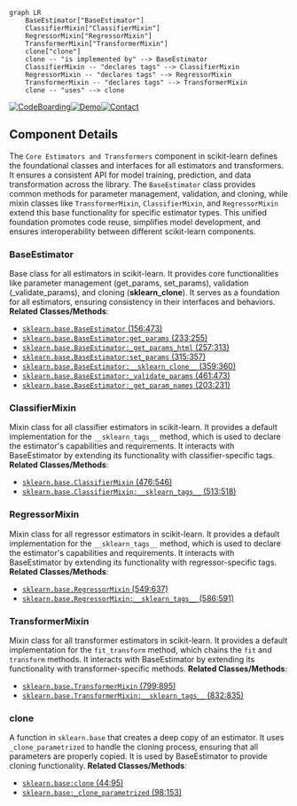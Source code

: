 ```mermaid
graph LR
    BaseEstimator["BaseEstimator"]
    ClassifierMixin["ClassifierMixin"]
    RegressorMixin["RegressorMixin"]
    TransformerMixin["TransformerMixin"]
    clone["clone"]
    clone -- "is implemented by" --> BaseEstimator
    ClassifierMixin -- "declares tags" --> ClassifierMixin
    RegressorMixin -- "declares tags" --> RegressorMixin
    TransformerMixin -- "declares tags" --> TransformerMixin
    clone -- "uses" --> clone
```
[![CodeBoarding](https://img.shields.io/badge/Generated%20by-CodeBoarding-9cf?style=flat-square)](https://github.com/CodeBoarding/CodeBoarding)[![Demo](https://img.shields.io/badge/Try%20our-Demo-blue?style=flat-square)](https://www.codeboarding.org/demo)[![Contact](https://img.shields.io/badge/Contact%20us%20-%20codeboarding@gmail.com-lightgrey?style=flat-square)](mailto:codeboarding@gmail.com)

## Component Details

The `Core Estimators and Transformers` component in scikit-learn defines the foundational classes and interfaces for all estimators and transformers. It ensures a consistent API for model training, prediction, and data transformation across the library. The `BaseEstimator` class provides common methods for parameter management, validation, and cloning, while mixin classes like `TransformerMixin`, `ClassifierMixin`, and `RegressorMixin` extend this base functionality for specific estimator types. This unified foundation promotes code reuse, simplifies model development, and ensures interoperability between different scikit-learn components.

### BaseEstimator
Base class for all estimators in scikit-learn. It provides core functionalities like parameter management (get_params, set_params), validation (_validate_params), and cloning (__sklearn_clone__). It serves as a foundation for all estimators, ensuring consistency in their interfaces and behaviors.
**Related Classes/Methods**:

- <a href="https://github.com/scikit-learn/scikit-learn/blob/master/sklearn/base.py#L156-L473" target="_blank" rel="noopener noreferrer">`sklearn.base.BaseEstimator` (156:473)</a>
- <a href="https://github.com/scikit-learn/scikit-learn/blob/master/sklearn/base.py#L233-L255" target="_blank" rel="noopener noreferrer">`sklearn.base.BaseEstimator:get_params` (233:255)</a>
- <a href="https://github.com/scikit-learn/scikit-learn/blob/master/sklearn/base.py#L257-L313" target="_blank" rel="noopener noreferrer">`sklearn.base.BaseEstimator:_get_params_html` (257:313)</a>
- <a href="https://github.com/scikit-learn/scikit-learn/blob/master/sklearn/base.py#L315-L357" target="_blank" rel="noopener noreferrer">`sklearn.base.BaseEstimator:set_params` (315:357)</a>
- <a href="https://github.com/scikit-learn/scikit-learn/blob/master/sklearn/base.py#L359-L360" target="_blank" rel="noopener noreferrer">`sklearn.base.BaseEstimator:__sklearn_clone__` (359:360)</a>
- <a href="https://github.com/scikit-learn/scikit-learn/blob/master/sklearn/base.py#L461-L473" target="_blank" rel="noopener noreferrer">`sklearn.base.BaseEstimator:_validate_params` (461:473)</a>
- <a href="https://github.com/scikit-learn/scikit-learn/blob/master/sklearn/base.py#L203-L231" target="_blank" rel="noopener noreferrer">`sklearn.base.BaseEstimator:_get_param_names` (203:231)</a>


### ClassifierMixin
Mixin class for all classifier estimators in scikit-learn. It provides a default implementation for the `__sklearn_tags__` method, which is used to declare the estimator's capabilities and requirements. It interacts with BaseEstimator by extending its functionality with classifier-specific tags.
**Related Classes/Methods**:

- <a href="https://github.com/scikit-learn/scikit-learn/blob/master/sklearn/base.py#L476-L546" target="_blank" rel="noopener noreferrer">`sklearn.base.ClassifierMixin` (476:546)</a>
- <a href="https://github.com/scikit-learn/scikit-learn/blob/master/sklearn/base.py#L513-L518" target="_blank" rel="noopener noreferrer">`sklearn.base.ClassifierMixin:__sklearn_tags__` (513:518)</a>


### RegressorMixin
Mixin class for all regressor estimators in scikit-learn. It provides a default implementation for the `__sklearn_tags__` method, which is used to declare the estimator's capabilities and requirements. It interacts with BaseEstimator by extending its functionality with regressor-specific tags.
**Related Classes/Methods**:

- <a href="https://github.com/scikit-learn/scikit-learn/blob/master/sklearn/base.py#L549-L637" target="_blank" rel="noopener noreferrer">`sklearn.base.RegressorMixin` (549:637)</a>
- <a href="https://github.com/scikit-learn/scikit-learn/blob/master/sklearn/base.py#L586-L591" target="_blank" rel="noopener noreferrer">`sklearn.base.RegressorMixin:__sklearn_tags__` (586:591)</a>


### TransformerMixin
Mixin class for all transformer estimators in scikit-learn. It provides a default implementation for the `fit_transform` method, which chains the `fit` and `transform` methods. It interacts with BaseEstimator by extending its functionality with transformer-specific methods.
**Related Classes/Methods**:

- <a href="https://github.com/scikit-learn/scikit-learn/blob/master/sklearn/base.py#L799-L895" target="_blank" rel="noopener noreferrer">`sklearn.base.TransformerMixin` (799:895)</a>
- <a href="https://github.com/scikit-learn/scikit-learn/blob/master/sklearn/base.py#L832-L835" target="_blank" rel="noopener noreferrer">`sklearn.base.TransformerMixin:__sklearn_tags__` (832:835)</a>


### clone
A function in `sklearn.base` that creates a deep copy of an estimator. It uses `_clone_parametrized` to handle the cloning process, ensuring that all parameters are properly copied. It is used by BaseEstimator to provide cloning functionality.
**Related Classes/Methods**:

- <a href="https://github.com/scikit-learn/scikit-learn/blob/master/sklearn/base.py#L44-L95" target="_blank" rel="noopener noreferrer">`sklearn.base:clone` (44:95)</a>
- <a href="https://github.com/scikit-learn/scikit-learn/blob/master/sklearn/base.py#L98-L153" target="_blank" rel="noopener noreferrer">`sklearn.base:_clone_parametrized` (98:153)</a>